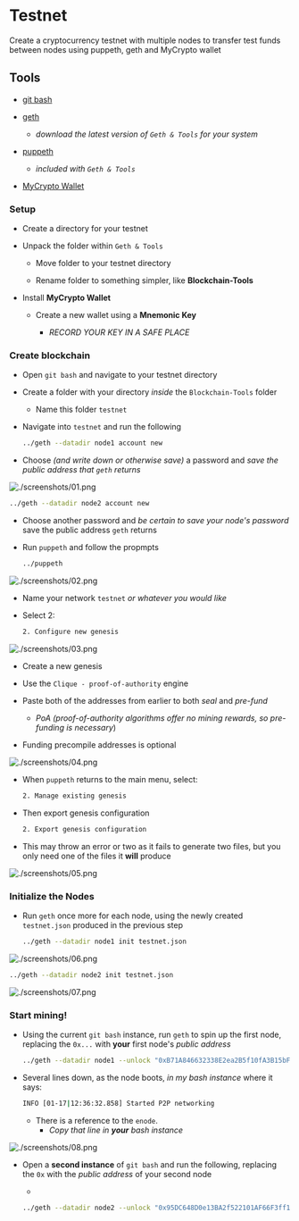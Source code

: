 # Testnet

Create a cryptocurrency testnet with multiple nodes to transfer test funds between nodes using puppeth, geth and MyCrypto wallet

## Tools

- [git bash](https://git-scm.com/downloads)

- [geth](https://geth.ethereum.org/downloads/)
  - *download the latest version of `Geth & Tools` for your system*

- [puppeth](https://geth.ethereum.org/downloads/)
  - *included with `Geth & Tools`*

- [MyCrypto Wallet](https://download.mycrypto.com/)

### Setup

- Create a directory for your testnet

- Unpack the folder within `Geth & Tools`

  - Move folder to your testnet directory
  
  - Rename folder to something simpler, like **Blockchain-Tools**

- Install **MyCrypto Wallet**

  - Create a new wallet using a **Mnemonic Key**

    - *RECORD YOUR KEY IN A SAFE PLACE*

### Create blockchain

- Open `git bash` and navigate to your testnet directory

- Create a folder with your directory *inside* the `Blockchain-Tools` folder

  - Name this folder `testnet`

- Navigate into `testnet` and run the following

  ``` bash
  ../geth --datadir node1 account new
  ```

- Choose *(and write down or otherwise save)* a password and *save the public address that `geth` returns*

![./screenshots/01.png](./screenshots/01.png)

  ``` bash
  ../geth --datadir node2 account new
  ```

- Choose another password and *be certain to save your node's password* save the public address `geth` returns

- Run `puppeth` and follow the propmpts

  ``` bash
  ../puppeth
  ```

![./screenshots/02.png](./screenshots/02.png)

- Name your network `testnet` *or whatever you would like*

- Select 2:

  ``` bash
  2. Configure new genesis
  ```

![./screenshots/03.png](./screenshots/03.png)

- Create a new genesis

- Use the `Clique - proof-of-authority` engine

- Paste both of the addresses from earlier to both *seal* and *pre-fund*

  - *PoA (proof-of-authority algorithms offer no mining rewards, so pre-funding is necessary*)

- Funding precompile addresses is optional

![./screenshots/04.png](./screenshots/04.png)

- When `puppeth` returns to the main menu, select:

  ``` bash
  2. Manage existing genesis
  ```

- Then export genesis configuration

  ``` bash
  2. Export genesis configuration
  ```

- This may throw an error or two as it fails to generate two files, but you only need one of the files it **will** produce

![./screenshots/05.png](./screenshots/05.png)

### Initialize the Nodes

- Run `geth` once more for each node, using the newly created `testnet.json` produced in the previous step

  ``` bash
  ../geth --datadir node1 init testnet.json
  ```

![./screenshots/06.png](./screenshots/06.png)

  ``` bash
  ../geth --datadir node2 init testnet.json
  ```

![./screenshots/07.png](./screenshots/07.png)

### Start mining!

- Using the current `git bash` instance, run `geth` to spin up the first node, replacing the `0x...` with **your** first node's *public address*

  ``` bash
  ../geth --datadir node1 --unlock "0xB71A846632338E2ea2B5f10fA3B15bF74Fdd9Dc1" --mine --rpc --allow-insecure-unlock
  ```

- Several lines down, as the node boots, *in my bash instance* where it says:

  ``` bash
  INFO [01-17|12:36:32.858] Started P2P networking
  ```

  - There is a reference to the `enode`.
    - *Copy that line in **your** bash instance*

![./screenshots/08.png](./screenshots/08.png)

- Open a **second instance** of `git bash` and run the following, replacing the `0x` with the *public address* of your second node

  - 

  ``` bash
  ../geth --datadir node2 --unlock "0x95DC648D0e13BA2f522101AF66F3ff147Fb88425" --mine --port 30304 --bootnodes "enode://b50bb9d7bed0762adbb2388714c469481062ed2e5b385018c469cb84685b3371c08f5281520eb845294cdb0f3f930cfda78edc2a8fc8a2e9a9852d18d928363d@127.0.0.1:30303" --ipcdisable --allow-insecure-unlock
  ```
  